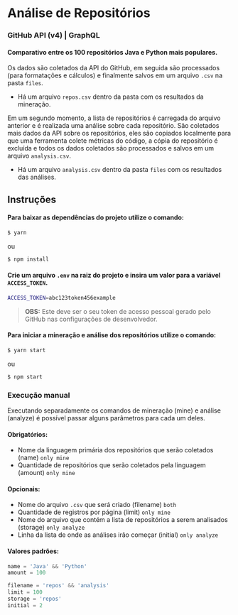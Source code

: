 # Análise de Repositórios

### GitHub API (v4) | GraphQL

#### Comparativo entre os 100 repositórios Java e Python mais populares.

Os dados são coletados da API do GitHub, em seguida são processados (para formatações e cálculos) e finalmente salvos em um arquivo `.csv` na pasta `files`.

- Há um arquivo `repos.csv` dentro da pasta com os resultados da mineração.

Em um segundo momento, a lista de repositórios é carregada do arquivo anterior e é realizada uma análise sobre cada repositório. São coletados mais dados da API sobre os repositórios, eles são copiados localmente para que uma ferramenta colete métricas do código, a cópia do repositório é excluída e todos os dados coletados são processados e salvos em um arquivo `analysis.csv`.

- Há um arquivo `analysis.csv` dentro da pasta `files` com os resultados das análises.

## Instruções

#### Para baixar as dependências do projeto utilize o comando:

```bash
$ yarn
```

ou

```bash
$ npm install
```

#### Crie um arquivo `.env` na raiz do projeto e insira um valor para a variável `ACCESS_TOKEN`.

```bash
ACCESS_TOKEN=abc123token456example
```

> **OBS:** Este deve ser o seu token de acesso pessoal gerado pelo GitHub nas configurações de desenvolvedor.

#### Para iniciar a mineração e análise dos repositórios utilize o comando:

```bash
$ yarn start
```

ou

```bash
$ npm start
```

### Execução manual

Executando separadamente os comandos de mineração (mine) e análise (analyze) é possível passar alguns parâmetros para cada um deles.

#### Obrigatórios:

- Nome da linguagem primária dos repositórios que serão coletados (name) `only mine`
- Quantidade de repositórios que serão coletados pela linguagem (amount) `only mine`

#### Opcionais:

- Nome do arquivo `.csv` que será criado (filename) `both`
- Quantidade de registros por página (limit) `only mine`
- Nome do arquivo que contém a lista de repositórios a serem analisados (storage) `only analyze`
- Linha da lista de onde as análises irão começar (initial) `only analyze`

#### Valores padrões:

```js
name = 'Java' && 'Python'
amount = 100

filename = 'repos' && 'analysis'
limit = 100
storage = 'repos'
initial = 2
```
